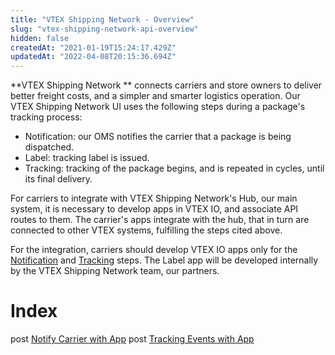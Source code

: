 ```yaml
---
title: "VTEX Shipping Network - Overview"
slug: "vtex-shipping-network-api-overview"
hidden: false
createdAt: "2021-01-19T15:24:17.429Z"
updatedAt: "2022-04-08T20:15:36.694Z"
---
```

**VTEX Shipping Network ** connects carriers and store owners to deliver better freight costs, and a simpler and smarter logistics operation. Our VTEX Shipping Network  UI uses the following steps during a package's tracking process:

- Notification: our OMS notifies the carrier that a package is being dispatched.
- Label: tracking label is issued.
- Tracking: tracking of the package begins, and is repeated in cycles, until its final delivery.

For carriers to integrate with VTEX Shipping Network's Hub, our main system, it is necessary to develop apps in VTEX IO, and associate API routes to them. The carrier's apps integrate with the hub, that in turn are connected to other VTEX systems, fulfilling the steps cited above.

For the integration, carriers should develop VTEX IO apps only for the [Notification](https://github.com/vtex-apps/carrier-hubs-examples/tree/main/carrier-notifier-example/docs) and [Tracking](https://github.com/vtex-apps/carrier-hubs-examples/tree/main/carrier-tracking-example)  steps. The Label app will be developed internally by the VTEX Shipping Network team, our partners.

# Index

<span class="api pg-type type-post">post</span> [Notify Carrier with App](https://developers.vtex.com/vtex-developer-docs/reference/vtex-log-notification-app) 
<span class="api pg-type type-post">post</span> [Tracking Events with App](https://developers.vtex.com/vtex-developer-docs/reference/vtex-log-tracking-app)